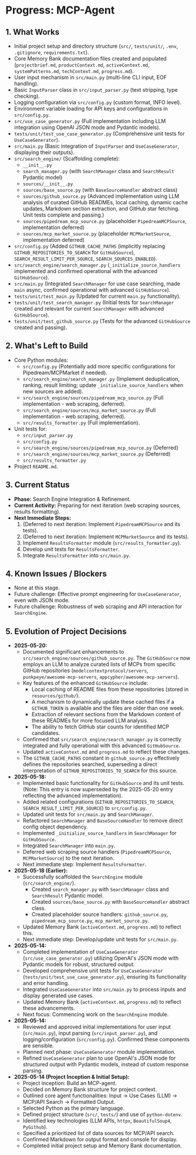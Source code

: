 # Progress: MCP-Agent

## 1. What Works

- Initial project setup and directory structure (`src/`, `tests/unit/`, `.env`, `.gitignore`, `requirements.txt`).
- Core Memory Bank documentation files created and populated (`projectbrief.md`, `productContext.md`, `activeContext.md`, `systemPatterns.md`, `techContext.md`, `progress.md`).
- User input mechanism in `src/main.py` (multi-line CLI input, EOF handling).
- Basic `InputParser` class in `src/input_parser.py` (text stripping, type checking).
- Logging configuration via `src/config.py` (custom format, INFO level).
- Environment variable loading for API keys and configurations in `src/config.py`.
- `src/use_case_generator.py` (Full implementation including LLM integration using OpenAI JSON mode and Pydantic models).
- `tests/unit/test_use_case_generator.py` (Comprehensive unit tests for `UseCaseGenerator`).
- `src/main.py` (Basic integration of `InputParser` and `UseCaseGenerator`, displaying their outputs).
- `src/search_engine/` (Scaffolding complete):
  - `__init__.py`
  - `search_manager.py` (with `SearchManager` class and `SearchResult` Pydantic model)
  - `sources/__init__.py`
  - `sources/base_source.py` (with `BaseSourceHandler` abstract class)
  - `sources/github_source.py` (Advanced implementation using LLM analysis of curated GitHub READMEs, local caching, dynamic cache updates, Markdown section extraction, and GitHub star fetching. Unit tests complete and passing.)
  - `sources/pipedream_mcp_source.py` (placeholder `PipedreamMCPSource`, implementation deferred)
  - `sources/mcp_market_source.py` (placeholder `MCPMarketSource`, implementation deferred)
- `src/config.py` (Added `GITHUB_CACHE_PATHS` (implicitly replacing `GITHUB_REPOSITORIES_TO_SEARCH` for `GitHubSource`), `SEARCH_RESULT_LIMIT_PER_SOURCE`, `SEARCH_SOURCES_ENABLED`).
- `src/search_engine/search_manager.py` (`_initialize_source_handlers` implemented and confirmed operational with the advanced `GitHubSource`).
- `src/main.py` (Integrated `SearchManager` for use case searching, made `main` async, confirmed operational with advanced `GitHubSource`).
- `tests/unit/test_main.py` (Updated for current `main.py` functionality).
- `tests/unit/test_search_manager.py` (Initial tests for `SearchManager` created and relevant for current `SearchManager` with advanced `GitHubSource`).
- `tests/unit/test_github_source.py` (Tests for the advanced `GitHubSource` created and passing).

## 2. What's Left to Build

- Core Python modules:
  - `src/config.py` (Potentially add more specific configurations for Pipedream/MCPMarket if needed).
  - `src/search_engine/search_manager.py` (Implement deduplication, ranking, result limiting; update `_initialize_source_handlers` when new sources are added).
  - `src/search_engine/sources/pipedream_mcp_source.py` (Full implementation - web scraping, deferred).
  - `src/search_engine/sources/mcp_market_source.py` (Full implementation - web scraping, deferred).
  - `src/results_formatter.py` (Full implementation).
- Unit tests for:
  - `src/input_parser.py`
  - `src/config.py`
  - `src/search_engine/sources/pipedream_mcp_source.py` (Deferred)
  - `src/search_engine/sources/mcp_market_source.py` (Deferred)
  - `src/results_formatter.py`
- Project `README.md`.

## 3. Current Status

- **Phase:** Search Engine Integration & Refinement.
- **Current Activity:** Preparing for next iteration (web scraping sources, results formatting).
- **Next Immediate Steps:**
    1. (Deferred to next iteration: Implement `PipedreamMCPSource` and its tests).
    2. (Deferred to next iteration: Implement `MCPMarketSource` and its tests).
    3. Implement `ResultsFormatter` module (`src/results_formatter.py`).
    4. Develop unit tests for `ResultsFormatter`.
    5. Integrate `ResultsFormatter` into `src/main.py`.

## 4. Known Issues / Blockers

- None at this stage.
- Future challenge: Effective prompt engineering for `UseCaseGenerator`, even with JSON mode.
- Future challenge: Robustness of web scraping and API interaction for `SearchEngine`.

## 5. Evolution of Project Decisions

- **2025-05-20:**
  - Documented significant enhancements to `src/search_engine/sources/github_source.py`. The `GitHubSource` now employs an LLM to analyze curated lists of MCPs from specific GitHub repositories (`modelcontextprotocol/servers`, `punkpeye/awesome-mcp-servers`, `appcypher/awesome-mcp-servers`).
  - Key features of the enhanced `GitHubSource` include:
    - Local caching of README files from these repositories (stored in `resources/github/`).
    - A mechanism to dynamically update these cached files if a `GITHUB_TOKEN` is available and the files are older than one week.
    - Extraction of relevant sections from the Markdown content of these READMEs for more focused LLM analysis.
    - The ability to fetch GitHub star counts for identified MCP candidates.
  - Confirmed that `src/search_engine/search_manager.py` is correctly integrated and fully operational with this advanced `GitHubSource`.
  - Updated `activeContext.md` and `progress.md` to reflect these changes.
  - The `GITHUB_CACHE_PATHS` constant in `github_source.py` effectively defines the repositories searched, superseding a direct interpretation of `GITHUB_REPOSITORIES_TO_SEARCH` for this source.
- **2025-05-18:**
  - Implemented basic functionality for `GitHubSource` and its unit tests. (Note: This entry is now superseded by the 2025-05-20 entry reflecting the advanced implementation).
  - Added related configurations (`GITHUB_REPOSITORIES_TO_SEARCH`, `SEARCH_RESULT_LIMIT_PER_SOURCE`) to `src/config.py`.
  - Updated unit tests for `src/main.py` and `SearchManager`.
  - Refactored `SearchManager` and `BaseSourceHandler` to remove direct config object dependency.
  - Implemented `_initialize_source_handlers` in `SearchManager` for `GitHubSource`.
  - Integrated `SearchManager` into `main.py`.
  - Deferred web scraping source handlers (`PipedreamMCPSource`, `MCPMarketSource`) to the next iteration.
  - Next immediate step: Implement `ResultsFormatter`.
- **2025-05-18 (Earlier):**
  - Successfully scaffolded the `SearchEngine` module (`src/search_engine/`).
    - Created `search_manager.py` with `SearchManager` class and `SearchResult` Pydantic model.
    - Created `sources/base_source.py` with `BaseSourceHandler` abstract class.
    - Created placeholder source handlers: `github_source.py`, `pipedream_mcp_source.py`, `mcp_market_source.py`.
  - Updated Memory Bank (`activeContext.md`, `progress.md`) to reflect this.
  - Next immediate step: Develop/update unit tests for `src/main.py`.
- **2025-05-14:**
  - Completed implementation of `UseCaseGenerator` (`src/use_case_generator.py`) utilizing OpenAI's JSON mode with Pydantic models for robust, structured output.
  - Developed comprehensive unit tests for `UseCaseGenerator` (`tests/unit/test_use_case_generator.py`), ensuring its functionality and error handling.
  - Integrated `UseCaseGenerator` into `src/main.py` to process inputs and display generated use cases.
  - Updated Memory Bank (`activeContext.md`, `progress.md`) to reflect these advancements.
  - Next focus: Commencing work on the `SearchEngine` module.
- **2025-05-14:**
  - Reviewed and approved initial implementations for user input (`src/main.py`), input parsing (`src/input_parser.py`), and logging/configuration (`src/config.py`). Confirmed these components are sensible.
  - Planned next phase: `UseCaseGenerator` module implementation.
  - Refined `UseCaseGenerator` plan to use OpenAI's JSON mode for structured output with Pydantic models, instead of custom response parsing.
- **2025-05-14 (Project Inception & Initial Setup):**
  - Project inception: Build an MCP-agent.
  - Decided on Memory Bank structure for project context.
  - Outlined core agent functionalities: Input -> Use Cases (LLM) -> MCP/API Search -> Formatted Output.
  - Selected Python as the primary language.
  - Defined project structure (`src/`, `tests/`) and use of `python-dotenv`.
  - Identified key technologies (LLM APIs, `httpx`, `BeautifulSoup4`, `PyGithub`).
  - Specified a prioritized list of data sources for MCP/API search.
  - Confirmed Markdown for output format and console for display.
  - Completed initial project setup and Memory Bank documentation.
